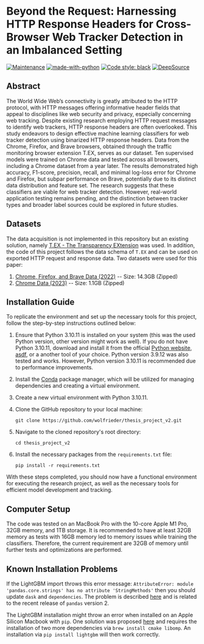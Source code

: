# Beyond the Request: Harnessing HTTP Response Headers for Cross-Browser Web Tracker Detection in an Imbalanced Setting

[![Maintenance](https://img.shields.io/badge/Maintained%3F-yes-green.svg)](https://github.com/wolfrieder/thesis_project_v2/graphs/commit-activity)
[![made-with-python](https://img.shields.io/badge/Made%20with-Python-1f425f.svg)](https://www.python.org/)
[![Code style: black](https://img.shields.io/badge/code%20style-black-000000.svg)](https://github.com/psf/black)
[![DeepSource](https://deepsource.io/gh/wolfrieder/thesis_project_v2.svg/?label=active+issues&show_trend=true&token=bI2KtH2zJhdmo15pPCscudQ9)](https://deepsource.io/gh/wolfrieder/thesis_project_v2/?ref=repository-badge)

## Abstract

The World Wide Web’s connectivity is greatly attributed to the HTTP protocol,
with HTTP messages offering informative header fields that appeal to disciplines
like web security and privacy, especially concerning web tracking. Despite
existing research employing HTTP request messages to identify web trackers,
HTTP response headers are often overlooked. This study endeavors to design
effective machine learning classifiers for web tracker detection using
binarized HTTP response headers. Data from the Chrome, Firefox, and Brave
browsers, obtained through the traffic monitoring browser extension T.EX, serves
as our dataset. Ten supervised models were trained on Chrome data and tested
across all browsers, including a Chrome dataset from a year later. The results
demonstrated high accuracy, F1-score, precision, recall, and minimal log-loss
error for Chrome and Firefox, but subpar performance on Brave, potentially due
to its distinct data distribution and feature set. The research suggests that
these classifiers are viable for web tracker detection. However, real-world
application testing remains pending, and the distinction between tracker types
and broader label sources could be explored in future studies. 

## Datasets

The data acquisition is not implemented in this repository but an existing
solution, namely [T.EX - The Transparency EXtension](https://github.com/t-ex-tools/t.ex)
was used. In addition, the code of this project follows the data schema of `T.EX`
and can be used on exported HTTP request and response data. 
Two datasets were used for this paper:
1. [Chrome, Firefox, and Brave Data (2022)](https://zenodo.org/record/7123945#.Y8VDEXaZPtU) -- Size: 14.3GB (Zipped)
2. [Chrome Data (2023)](https://zenodo.org/records/11555919) -- Size: 1.1GB (Zipped) 

[//]: # (The list of crawled websites can be found in the `tranco_list_08_12_2022.txt` file.)

## Installation Guide

To replicate the environment and set up the necessary tools for this project,
follow the step-by-step instructions outlined below:

1. Ensure that Python 3.10.11 is installed on your system (this was the used Python version, other version might work as well). If you do not have
   Python 3.10.11, download and install it
   from the official [Python website](https://www.python.org/downloads/),
   [asdf](https://asdf-vm.com), or a another tool of your choice. Python version
   3.9.12 was also tested and works.
   However, Python version 3.10.11 is recommended due to performance
   improvements.

2. Install the [Conda](https://docs.conda.io/en/latest/miniconda.html) package
   manager, which will be utilized for
   managing dependencies and creating a virtual environment.

3. Create a new virtual environment with Python 3.10.11.

4. Clone the GitHub repository to your local machine:
   ```
   git clone https://github.com/wolfrieder/thesis_project_v2.git
   ```

5. Navigate to the cloned repository's root directory:
   ```
   cd thesis_project_v2
   ```

6. Install the necessary packages from the `requirements.txt` file:
   ```
   pip install -r requirements.txt
   ```

With these steps completed, you should now have a functional environment for
executing the research project, as well as
the necessary tools for efficient model development and tracking.

## Computer Setup

The code was tested on an MacBook Pro with the 10-core Apple M1 Pro, 32GB
memory,
and 1TB storage. It is recommended to have at least 32GB memory as tests with
16GB memory led to memory issues while training the classifiers. Therefore, the
current requirement are 32GB of memory until further tests and optimizations are
performed.

## Known Installation Problems

If the LightGBM import throws this error message:
`AttributeError: module 'pandas.core.strings' has no attribute 'StringMethods'`
then you should update `dask` and `dependencies`. The problem is described
[here](https://github.com/microsoft/LightGBM/issues/5739) and is related to the
recent release of `pandas` version 2.

The LightGBM installation might throw an error when installed on an Apple
Silicon
Macbook with `pip`. One solution was proposed
[here](https://stackoverflow.com/questions/74566704/cannot-install-lightgbm-3-3-3-on-apple-silicon)
and requires the installation of two more dependencies
via `brew install cmake libomp`.
An installation via `pip install lightgbm` will then work correctly. 